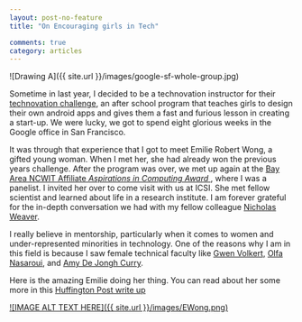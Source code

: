 ```yaml
---
layout: post-no-feature
title: "On Encouraging girls in Tech"

comments: true
category: articles
---
```



 ![Drawing A]({{ site.url }}/images/google-sf-whole-group.jpg)
 
 
 Sometime in last year, I decided to be a technovation instructor for their <a href="http://iridescentlearning.org/programs/technovation-challenge/" title="Technovation">technovation challenge</a>, an after school program that teaches girls to design their own android apps and gives them a fast and furious lesson in creating a start-up. We were lucky, we got to spend eight glorious weeks in the Google office in San Francisco. 

It was through that experience that I got to meet Emilie Robert Wong, a gifted young woman. When I met her, she had already won the previous years challenge. After the program was over, we met up again at the <a href="http://ww2.ncwit.org/award/award.index.php">Bay Area NCWIT Affiliate <i> Aspirations in Computing Award </i></a>, where I was a panelist. I invited her over to come visit with us at ICSI. She met fellow scientist and learned about life in a research institute. I am forever grateful for the in-depth conversation we had with my fellow colleague <a href="http://www1.icsi.berkeley.edu/~nweaver/" title="Nick">Nicholas Weaver</a>. 

I really believe in mentorship, particularly when it comes to women and under-represented minorities in technology. One of the reasons why I am in this field is because I saw female technical faculty like <a href="http://www.cs.kent.edu/~volkert/" title="Gwenn">Gwen Volkert,</a> <a href="https://louisville.edu/bucksforbrains/faculty/nasraoui" title="Olfa">Olfa Nasaroui</a>, and <a href="http://umwa.memphis.edu/fcv/viewprofile.php?uuid=adejongh" title="Dr Curry">Amy De Jongh Curry</a>. 

Here is the amazing Emilie doing her thing. You can read about her some more in this <a href="http://www.huffingtonpost.com/women-20/hammer-up_b_1503753.html" title="Emilie">Huffington Post write up</a>

[![IMAGE ALT TEXT HERE]({{ site.url }}/images/EWong.png)](http://www.youtube.com/watch?v=_uNXro4uFEk&amp;w=560&amp;h=315)